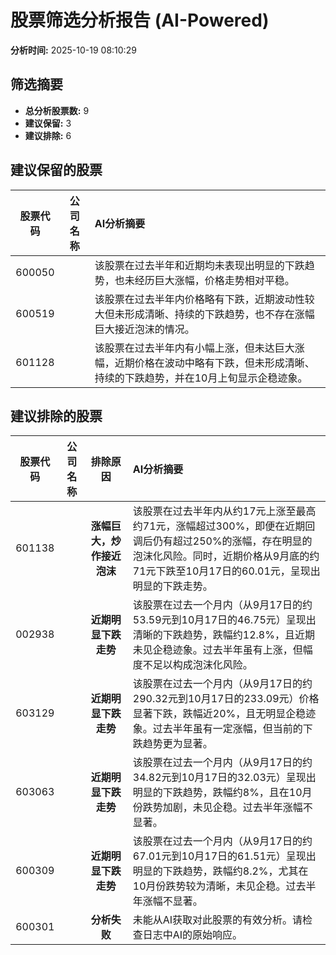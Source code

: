 # 股票筛选分析报告 (AI-Powered)

**分析时间:** 2025-10-19 08:10:29

## 筛选摘要

- **总分析股票数:** 9
- **建议保留:** 3
- **建议排除:** 6

## 建议保留的股票

| 股票代码 | 公司名称 | AI分析摘要 |
|:---:|:---:|:---|
| 600050 |  | 该股票在过去半年和近期均未表现出明显的下跌趋势，也未经历巨大涨幅，价格走势相对平稳。 |
| 600519 |  | 该股票在过去半年内价格略有下跌，近期波动性较大但未形成清晰、持续的下跌趋势，也不存在涨幅巨大接近泡沫的情况。 |
| 601128 |  | 该股票在过去半年内有小幅上涨，但未达巨大涨幅，近期价格在波动中略有下跌，但未形成清晰、持续的下跌趋势，并在10月上旬显示企稳迹象。 |

## 建议排除的股票

| 股票代码 | 公司名称 | 排除原因 | AI分析摘要 |
|:---:|:---:|:---:|:---|
| 601138 |  | **涨幅巨大，炒作接近泡沫** | 该股票在过去半年内从约17元上涨至最高约71元，涨幅超过300%，即便在近期回调后仍有超过250%的涨幅，存在明显的泡沫化风险。同时，近期价格从9月底的约71元下跌至10月17日的60.01元，呈现出明显的下跌走势。 |
| 002938 |  | **近期明显下跌走势** | 该股票在过去一个月内（从9月17日的约53.59元到10月17日的46.75元）呈现出清晰的下跌趋势，跌幅约12.8%，且近期未见企稳迹象。过去半年虽有上涨，但幅度不足以构成泡沫化风险。 |
| 603129 |  | **近期明显下跌走势** | 该股票在过去一个月内（从9月17日的约290.32元到10月17日的233.09元）价格显著下跌，跌幅近20%，且无明显企稳迹象。过去半年虽有一定涨幅，但当前的下跌趋势更为显著。 |
| 603063 |  | **近期明显下跌走势** | 该股票在过去一个月内（从9月17日的约34.82元到10月17日的32.03元）呈现出明显的下跌趋势，跌幅约8%，且在10月份跌势加剧，未见企稳。过去半年涨幅不显著。 |
| 600309 |  | **近期明显下跌走势** | 该股票在过去一个月内（从9月17日的约67.01元到10月17日的61.51元）呈现出明显的下跌趋势，跌幅约8.2%，尤其在10月份跌势较为清晰，未见企稳。过去半年涨幅不显著。 |
| 600301 |  | **分析失败** | 未能从AI获取对此股票的有效分析。请检查日志中AI的原始响应。 |
